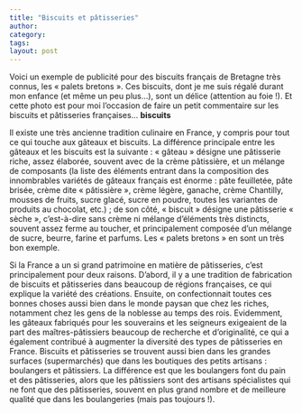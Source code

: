```yaml
---
title: "Biscuits et pâtisseries"
author:
category: 
tags: 
layout: post
---
```

Voici un exemple de publicité pour des biscuits français de Bretagne très connus, les « palets bretons ». Ces biscuits, dont je me suis régalé durant mon enfance (et même un peu plus…), sont un délice (attention au foie !). Et cette photo est pour moi l’occasion de faire un petit commentaire sur les biscuits et pâtisseries françaises…
<a href="/node/134"></a><strong>biscuits</strong>

Il existe une très ancienne tradition culinaire en France, y compris pour tout ce qui touche aux gâteaux et biscuits. La différence principale entre les gâteaux et les biscuits est la suivante : « gâteau » désigne une pâtisserie riche, assez élaborée, souvent avec de la crème pâtissière, et un mélange de composants (la liste des éléments entrant dans la composition des innombrables variétés de gâteaux français est énorme : pâte feuilletée, pâte brisée, crème dite « pâtissière », crème légère, ganache, crème Chantilly, mousses de fruits, sucre glacé, sucre en poudre, toutes les variantes de produits au chocolat, etc.) ; de son côté, « biscuit » désigne une pâtisserie « sèche », c’est-à-dire sans crème ni mélange d’éléments très distincts, souvent assez ferme au toucher, et principalement composée d’un mélange de sucre, beurre, farine et parfums. Les « palets bretons » en sont un très bon exemple.

Si la France a un si grand patrimoine en matière de pâtisseries, c’est principalement pour deux raisons. D’abord, il y a une tradition de fabrication de biscuits et pâtisseries dans beaucoup de régions françaises, ce qui explique la variété des créations. Ensuite, on confectionnait toutes ces bonnes choses aussi bien dans le monde paysan que chez les riches, notamment chez les gens de la noblesse au temps des rois. Evidemment, les gâteaux fabriqués pour les souverains et les seigneurs exigeaient de la part des maîtres-pâtissiers beaucoup de recherche et d’originalité, ce qui a également contribué à augmenter la diversité des types de pâtisseries en France.
Biscuits et pâtisseries se trouvent aussi bien dans les grandes surfaces (supermarchés) que dans les boutiques des petits artisans : boulangers et pâtissiers. La différence est que les boulangers font du pain et des pâtisseries, alors que les pâtissiers sont des artisans spécialistes qui ne font que des pâtisseries, souvent en plus grand nombre et de meilleure qualité que dans les boulangeries (mais pas toujours !).

